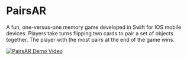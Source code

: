 # PairsAR
A fun, one-versus-one memory game developed in Swift for IOS mobile devices. Players take turns flipping two cards to pair a set of objects together. The player with the most pairs at the end of the game wins.

[![PairsAR Demo Video](https://user-images.githubusercontent.com/70560542/209446629-c91e7fff-d578-4ef6-a41c-e589af16d55a.jpg)](https://www.youtube.com/watch?v=36SL_SZ1Nwc)
